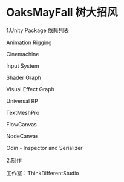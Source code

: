 # OaksMayFall 树大招风

1.Unity Package 依赖列表

Animation Rigging

Cinemachine

Input System

Shader Graph

Visual Effect Graph

Universal RP

TextMeshPro

FlowCanvas

NodeCanvas

Odin - Inspector and Serializer

2.制作

工作室：ThinkDifferentStudio
